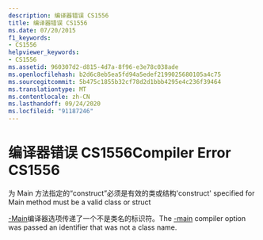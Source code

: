 ```yaml
---
description: 编译器错误 CS1556
title: 编译器错误 CS1556
ms.date: 07/20/2015
f1_keywords:
- CS1556
helpviewer_keywords:
- CS1556
ms.assetid: 960307d2-d815-4d7a-8f96-e3e78c038ade
ms.openlocfilehash: b2d6c8eb5ea5fd94a5edef2199025680105a4c75
ms.sourcegitcommit: 5b475c1855b32cf78d2d1bbb4295e4c236f39464
ms.translationtype: MT
ms.contentlocale: zh-CN
ms.lasthandoff: 09/24/2020
ms.locfileid: "91187246"
---
```

# <a name="compiler-error-cs1556"></a><span data-ttu-id="5d82f-103">编译器错误 CS1556</span><span class="sxs-lookup"><span data-stu-id="5d82f-103">Compiler Error CS1556</span></span>

<span data-ttu-id="5d82f-104">为 Main 方法指定的“construct”必须是有效的类或结构</span><span class="sxs-lookup"><span data-stu-id="5d82f-104">'construct' specified for Main method must be a valid class or struct</span></span>  
  
 <span data-ttu-id="5d82f-105">[-Main](../language-reference/compiler-options/main-compiler-option.md)编译器选项传递了一个不是类名的标识符。</span><span class="sxs-lookup"><span data-stu-id="5d82f-105">The [-main](../language-reference/compiler-options/main-compiler-option.md) compiler option was passed an identifier that was not a class name.</span></span>
